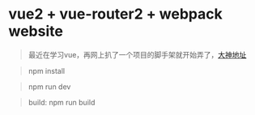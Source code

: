 # vue2 + vue-router2 + webpack website

> 最近在学习vue，再网上扒了一个项目的脚手架就开始弄了，[大神地址](https://github.com/xiaobinwu/my-vue-scaffold)

> npm install

> npm run dev

> build: npm run build